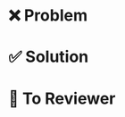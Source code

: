 # ❌ **Problem**
<!-- 기존 코드의 문제점과 개선이 필요한 이유를 구체적으로 설명해주세요. 가능하다면 성능, 가독성, 유지보수성 등 어떤 측면에서 문제가 있었는지 언급해주세요. -->

# ✅ **Solution**
<!-- 문제를 어떻게 해결했는지 설명해주세요. 코드 변경의 주요 내용과 개선된 결과(성능 향상, 버그 수정 등)를 포함해주세요. -->

# 📝 **To Reviewer**
<!-- 리뷰어가 검토 시 중점적으로 봐야 할 부분이나 결정 과정에서 고려해야 할 사항이 있다면 설명해주세요. -->

